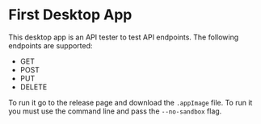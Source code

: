 # First Desktop App

This desktop app is an API tester to test API endpoints. The following endpoints are supported:

- GET
- POST
- PUT
- DELETE

To run it go to the release page and download the `.appImage` file. To run it you must use the command line and pass the `--no-sandbox` flag.
